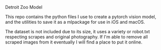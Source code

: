 Detroit Zoo Model

This repo contains the python files I use to create a pytorch vision model, and the utilities to save it as a mlpackage for use in iOS and macOS.

The dataset is not included due to its size, it uses a variety or robot.txt respecting scrapes and original photography.  If I'm able to remove all scraped images from it eventually I will find a place to put it online.
